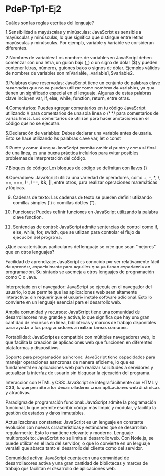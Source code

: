 # PdeP-Tp1-Ej2
Cuáles son las reglas escritas del lenguaje?

1.Sensibilidad a mayúsculas y minúsculas: JavaScript es sensible a mayúsculas y minúsculas, lo que significa que distingue entre letras mayúsculas y minúsculas. Por ejemplo, variable y Variable se consideran diferentes.

2.Nombres de variables: Los nombres de variables en JavaScript deben comenzar con una letra, un guion bajo (_) o un signo de dólar ($) y pueden contener letras, números, guiones bajos o signos de dólar. Ejemplos válidos de nombres de variables son miVariable, _variable1, $variable2.

3.Palabras clave reservadas: JavaScript tiene un conjunto de palabras clave reservadas que no se pueden utilizar como nombres de variables, ya que tienen un significado especial en el lenguaje. Algunas de estas palabras clave incluyen var, if, else, while, function, return, entre otras.

4.Comentarios: Puedes agregar comentarios en tu código JavaScript utilizando // para comentarios de una sola línea o /* */ para comentarios de varias líneas. Los comentarios se utilizan para hacer anotaciones en el código que no se ejecutan.

5.Declaración de variables: Debes declarar una variable antes de usarla. Esto se hace utilizando las palabras clave var, let o const

6.Punto y coma: Aunque JavaScript permite omitir el punto y coma al final de una línea, es una buena práctica incluirlos para evitar posibles problemas de interpretación del código.

7.Bloques de código: Los bloques de código se delimitan con llaves {}

8.Operadores: JavaScript utiliza una variedad de operadores, como +, -, *, /, ==, ===, !=, !==, &&, ||, entre otros, para realizar operaciones matemáticas y lógicas.

9. Cadenas de texto: Las cadenas de texto se pueden definir utilizando comillas simples (') o comillas dobles (").

10. Funciones: Puedes definir funciones en JavaScript utilizando la palabra clave function.

11. Sentencias de control: JavaScript admite sentencias de control como if, else, while, for, switch, que se utilizan para controlar el flujo de ejecución del programa.


¿Qué características particulares del lenguaje se cree que sean "mejores" que en otros lenguajes?


Facilidad de aprendizaje: JavaScript es conocido por ser relativamente fácil de aprender, especialmente para aquellos que ya tienen experiencia en programación. Su sintaxis se asemeja a otros lenguajes de programación como C o Java.

Interpretado en el navegador: JavaScript se ejecuta en el navegador del usuario, lo que permite que las aplicaciones web sean altamente interactivas sin requerir que el usuario instale software adicional. Esto lo convierte en un lenguaje esencial para el desarrollo web.

Amplia comunidad y recursos: JavaScript tiene una comunidad de desarrolladores muy grande y activa, lo que significa que hay una gran cantidad de recursos en línea, bibliotecas y marcos de trabajo disponibles para ayudar a los programadores a realizar tareas comunes.

Portabilidad: JavaScript es compatible con múltiples navegadores web, lo que facilita la creación de aplicaciones web que funcionen en diferentes plataformas y dispositivos.

Soporte para programación asíncrona: JavaScript tiene capacidades para manejar operaciones asíncronas de manera eficiente, lo que es fundamental en aplicaciones web para realizar solicitudes a servidores y actualizar la interfaz de usuario sin bloquear la ejecución del programa.

Interacción con HTML y CSS: JavaScript se integra fácilmente con HTML y CSS, lo que permite a los desarrolladores crear aplicaciones web dinámicas y atractivas.

Paradigma de programación funcional: JavaScript admite la programación funcional, lo que permite escribir código más limpio y modular, y facilita la gestión de estados y datos inmutables.

Actualizaciones constantes: JavaScript es un lenguaje en constante evolución con nuevas características y estándares que se desarrollan regularmente. Esto lo mantiene relevante y moderno.
Lenguaje multipropósito: JavaScript no se limita al desarrollo web. Con Node.js, se puede utilizar en el lado del servidor, lo que lo convierte en un lenguaje versátil que abarca tanto el desarrollo del cliente como del servidor.

Comunidad activa: JavaScript cuenta con una comunidad de desarrolladores activa y una gran cantidad de bibliotecas y marcos de trabajo que facilitan el desarrollo de aplicaciones web.
